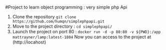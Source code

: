 #Project to learn object programming : very simple php Api
1. Clone the repository `git clone https://github.com/humqn/simplephpapi.git`
2. Move to the project directory : `cd simplephpapi/`
3. Launch the project on port 80 : `docker run -d -p 80:80 -v ${PWD}:/app mattrayner/lamp:latest-1804`
Now you can access to the project at (http://locahost)

